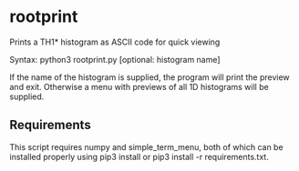 # rootprint
Prints a TH1* histogram as ASCII code for quick viewing

Syntax:
python3 rootprint.py <root file name> [optional: histogram name]

If the name of the histogram is supplied, the program will print the preview and exit. Otherwise a menu with previews of all 1D histograms will be supplied.

## Requirements

This script requires numpy and simple_term_menu, both of which can be installed properly using pip3 install <name of package> or pip3 install -r requirements.txt.
